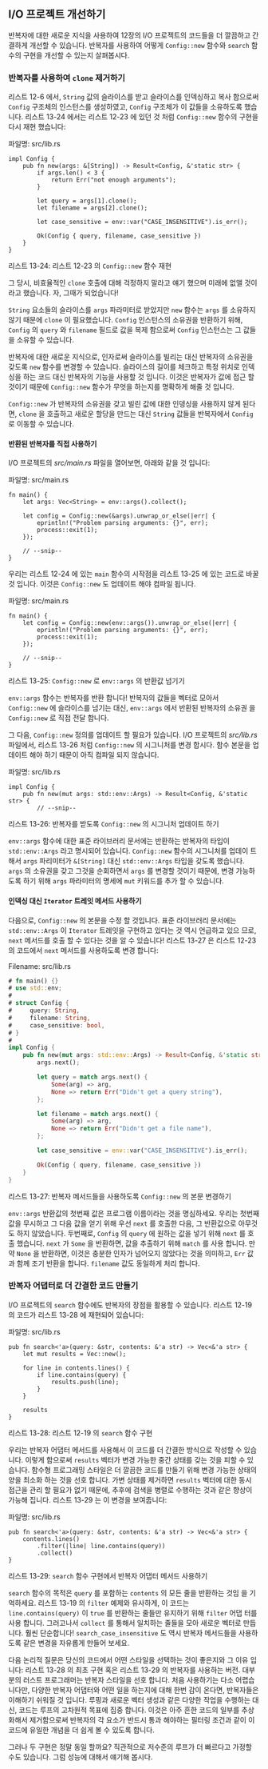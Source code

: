 ## I/O 프로젝트 개선하기

반복자에 대한 새로운 지식을 사용하여 12장의 I/O 프로젝트의 코드들을 더 깔끔하고
간결하게 개선할 수 있습니다. 반복자를 사용하여 어떻게 `Config::new` 함수와
`search` 함수의 구현을 개선할 수 있는지 살펴봅시다.


### 반복자를 사용하여 `clone` 제거하기

리스트 12-6 에서, `String` 값의 슬라이스를 받고 슬라이스를 인덱싱하고 복사
함으로써 `Config` 구조체의 인스턴스를 생성하였고, `Config` 구조체가 이 값들을
소유하도록 했습니다. 리스트 13-24 에서는 리스트 12-23 에 있던 것 처럼
`Config::new` 함수의 구현을 다시 재현 했습니다:

<span class="filename">파일명: src/lib.rs</span>

```rust,ignore
impl Config {
    pub fn new(args: &[String]) -> Result<Config, &'static str> {
        if args.len() < 3 {
            return Err("not enough arguments");
        }

        let query = args[1].clone();
        let filename = args[2].clone();

        let case_sensitive = env::var("CASE_INSENSITIVE").is_err();

        Ok(Config { query, filename, case_sensitive })
    }
}
```

<span class="caption">리스트 13-24: 리스트 12-23 의 `Config::new` 함수 재현
</span>

그 당시, 비효율적인 `clone` 호출에 대해 걱정하지 말라고 얘기 했으며 미래에
없앨 것이라고 했습니다. 자, 그때가 되었습니다!

`String` 요소들의 슬라이스를 `args` 파라미터로 받았지만 `new` 함수는 `args` 를
소유하지 않기 때문에 `clone` 이 필요했습니다. `Config` 인스턴스의 소유권을
반환하기 위해, `Config` 의 `query` 와 `filename` 필드로 값을 복제 함으로써
`Config` 인스턴스는 그 값들을 소유할 수 있습니다.

반복자에 대한 새로운 지식으로, 인자로써 슬라이스를 빌리는 대신 반복자의 소유권을
갖도록 `new` 함수를 변경할 수 있습니다. 슬라이스의 길이를 체크하고 특정 위치로
인덱싱을 하는 코드 대신 반복자의 기능을 사용할 것 입니다. 이것은 반복자가 값에
접근 할 것이기 때문에 `Config::new` 함수가 무엇을 하는지를 명확하게 해줄 것
입니다.

`Config::new` 가 반복자의 소유권을 갖고 빌린 값에 대한 인뎅싱을 사용하지 않게
된다면, `clone` 을 호출하고 새로운 할당을 만드는 대신 `String` 값들을 반복자에서
`Config` 로 이동할 수 있습니다.


#### 반환된 반복자를 직접 사용하기

I/O 프로젝트의 *src/main.rs* 파일을 열어보면, 아래와 같을 것 입니다:

<span class="filename">파일명: src/main.rs</span>

```rust,ignore
fn main() {
    let args: Vec<String> = env::args().collect();

    let config = Config::new(&args).unwrap_or_else(|err| {
        eprintln!("Problem parsing arguments: {}", err);
        process::exit(1);
    });

    // --snip--
}
```

우리는 리스트 12-24 에 있는 `main` 함수의 시작점을 리스트 13-25 에 있는 코드로
바꿀 것 입니다. 이것은 `Config::new` 도 업데이트 해야 컴파일 됩니다. 

<span class="filename">파일명: src/main.rs</span>

```rust,ignore
fn main() {
    let config = Config::new(env::args()).unwrap_or_else(|err| {
        eprintln!("Problem parsing arguments: {}", err);
        process::exit(1);
    });

    // --snip--
}
```

<span class="caption">리스트 13-25: `Config::new` 로 `env::args` 의 반환값
넘기기</span>

`env::args` 함수는 반복자를 반환 합니다! 반복자의 값들을 벡터로 모아서
`Config::new` 에 슬라이스를 넘기는 대신, `env::args` 에서 반환된 반복자의 소유권
을 `Config::new` 로 직접 전달 합니다.

그 다음, `Config::new` 정의를 업데이트 할 필요가 있습니다. I/O 프로젝트의
*src/lib.rs* 파일에서, 리스트 13-26 처럼 `Config::new` 의 시그니처를 변경
합시다. 함수 본문을 업데이트 해야 하기 때문이 아직 컴파일 되지 않습니다.

<span class="filename">파일명: src/lib.rs</span>

```rust,ignore
impl Config {
    pub fn new(mut args: std::env::Args) -> Result<Config, &'static str> {
        // --snip--
```

<span class="caption">리스트 13-26: 반복자를 받도록 `Config::new` 의 시그니처
업데이트 하기</span>

`env::args` 함수에 대한 표준 라이브러리 문서에는 반환하는 반복자의 타입이
`std::env::Args` 라고 명시되어 있습니다. `Config::new` 함수의 시그니처를 업데이
트 해서 `args` 파리미터가 `&[String]` 대신 `std::env::Args` 타입을 갖도록
했습니다. `args` 의 소유권을 갖고 그것을 순회하면서 `args` 를 변경할 것이기
때문에, 변경 가능하도록 하기 위해 `args` 파라미터의 명세에 `mut` 키워드를 추가
할 수 있습니다.

#### 인덱싱 대신 `Iterator` 트레잇 메서드 사용하기

다음으로, `Config::new` 의 본문을 수정 할 것입니다. 표준 라이브러리 문서에는
`std::env::Args` 이 `Iterator` 트레잇을 구현하고 있다는 것 역시 언급하고 있으
므로, `next` 메서드를 호출 할 수 있다는 것을 알 수 있습니다! 리스트 13-27 은
리스트 12-23 의 코드에서 `next` 메서드를 사용하도록 변경 합니다:

<span class="filename">Filename: src/lib.rs</span>

```rust
# fn main() {}
# use std::env;
#
# struct Config {
#     query: String,
#     filename: String,
#     case_sensitive: bool,
# }
#
impl Config {
    pub fn new(mut args: std::env::Args) -> Result<Config, &'static str> {
        args.next();

        let query = match args.next() {
            Some(arg) => arg,
            None => return Err("Didn't get a query string"),
        };

        let filename = match args.next() {
            Some(arg) => arg,
            None => return Err("Didn't get a file name"),
        };

        let case_sensitive = env::var("CASE_INSENSITIVE").is_err();

        Ok(Config { query, filename, case_sensitive })
    }
}
```

<span class="caption">리스트 13-27: 반복자 메서드들을 사용하도록 `Config::new`
의 본문 변경하기</span>

`env::args` 반환값의 첫번째 값은 프로그램 이름이라는 것을 명심하세요.
우리는 첫번째 값을 무시하고 그 다음 값을 얻기 위해 우선 `next` 를 호출한
다음, 그 반환값으로 아무것도 하지 않았습니다. 두번째로, `Config` 의 `query` 에
원하는 값을 넣기 위해 `next` 를 호출 했습니다. `next` 가 `Some` 을 반환하면,
값을 추출하기 위해 `match` 를 사용 합니다. 만약 `None` 을 반환하면, 이것은
충분한 인자가 넘어오지 않았다는 것을 의미하고, `Err` 값과 함께 조기 반환을
합니다. `filename` 값도 동일하게 처리 합니다.

### 반복자 어댑터로 더 간결한 코드 만들기

I/O 프로젝트의 `search` 함수에도 반복자의 장점을 활용할 수 있습니다.
리스트 12-19 의 코드가 리스트 13-28 에 재현되어 있습니다:

<span class="filename">파일명: src/lib.rs</span>

```rust,ignore
pub fn search<'a>(query: &str, contents: &'a str) -> Vec<&'a str> {
    let mut results = Vec::new();

    for line in contents.lines() {
        if line.contains(query) {
            results.push(line);
        }
    }

    results
}
```

<span class="caption">리스트 13-28: 리스트 12-19 의 `search` 함수 구현</span>

우리는 반복자 어댑터 메서드를 사용해서 이 코드를 더 간결한 방식으로 작성할 수
있습니다. 이렇게 함으로써 `results` 벡터가 변경 가능한 중간 상태를 갖는 것을
피할 수 있습니다. 함수형 프로그래밍 스타일은 더 깔끔한 코드를 만들기 위해
변경 가능한 상태의 양을 최소화 하는 것을 선호 합니다. 가변 상태를 제거하면
`results` 벡터에 대한 동시 접근을 관리 할 필요가 없기 때문에, 추후에 검색을
병렬로 수행하는 것과 같은 향상이 가능해 집니다. 리스트 13-29 는 이 변경을
보여줍니다:

<span class="filename">파일명: src/lib.rs</span>

```rust,ignore
pub fn search<'a>(query: &str, contents: &'a str) -> Vec<&'a str> {
    contents.lines()
        .filter(|line| line.contains(query))
        .collect()
}
```

<span class="caption">리스트 13-29: `search` 함수 구현에서 반복자 어댑터 메서드
사용하기</span>

`search` 함수의 목적은 `query` 를 포함하는 `contents` 의 모든 줄을 반환하는 것임
을 기억하세요. 리스트 13-19 의 `filter` 예제와 유사하게, 이 코드는
`line.contains(query)` 이 `true` 를 반환하는 줄들만 유지하기 위해 `filter` 어댑
터를 사용 합니다. 그러고나서 `collect` 를 통해서 일치하는 줄들을 모아 새로운
벡터로 만듭니다. 훨씬 단순합니다! `search_case_insensitive` 도 역시 반복자
메서드들을 사용하도록 같은 변경을 자유롭게 만들어 보세요.

다음 논리적 질문은 당신의 코드에서 어떤 스타일을 선택하는 것이 좋은지와 그 이유
입니다: 리스트 13-28 의 최초 구현 혹은 리스트 13-29 의 반복자를 사용하는 버전.
대부분의 러스트 프로그래머는 반복자 스타일을 선호 합니다. 처음 사용하기는
다소 어렵습니다만, 다양한 반복자 어댑터와 어떤 일을 하는지에 대해 한번 감이
온다면, 반복자들은 이해하기 쉬워질 것 입니다. 루핑과 새로운 벡터 생성과 같은
다양한 작업을 수행하는 대신, 코드는 루프의 고차원적 목표에 집중 합니다.
이것은 아주 흔한 코드의 일부를 추상화해서 제거함으로써 반복자의 각 요소가 반드시
통과 해야하는 필터링 조건과 같이 이 코드에 유일한 개념을 더 쉽게 볼 수 있도록
합니다.

그러나 두 구현은 정말 동일 할까요? 직관적으로 저수준의 루프가 더 빠르다고 가정할
수도 있습니다. 그럼 성능에 대해서 얘기해 봅시다.
